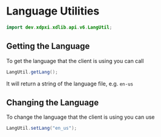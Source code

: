 # Language Utilities

```java
import dev.xdpxi.xdlib.api.v6.LangUtil;
```

## Getting the Language

To get the language that the client is using you can call

```java
LangUtil.getLang();
```

It will return a string of the language
file, e.g. `en-us`

## Changing the Language

To change the language that the client is using you can use

```java
LangUtil.setLang("en_us");
```